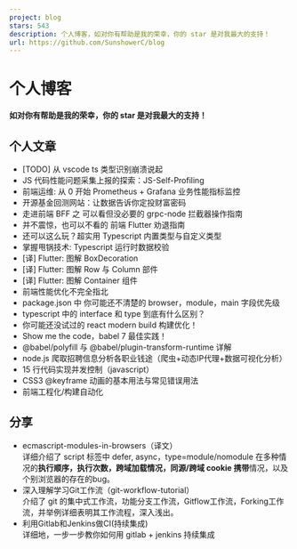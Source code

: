 ```yaml
---
project: blog
stars: 543
description: 个人博客，如对你有帮助是我的荣幸，你的 star 是对我最大的支持！
url: https://github.com/SunshowerC/blog
---
```


个人博客
====

**如对你有帮助是我的荣幸，你的 star 是对我最大的支持！**

个人文章
----

-   \[TODO\] 从 vscode ts 类型识别崩溃说起
-   JS 代码性能问题采集上报的探索：JS-Self-Profiling
-   前端运维: 从 0 开始 Prometheus + Grafana 业务性能指标监控
-   开源基金回测网站：让数据告诉你定投财富密码
-   走进前端 BFF 之 可以看但没必要的 grpc-node 拦截器操作指南
-   并不震惊，也可以不看的 前端 Flutter 劝退指南
-   还可以这么玩？超实用 Typescript 内置类型与自定义类型
-   掌握甩锅技术: Typescript 运行时数据校验
-   \[译\] Flutter: 图解 BoxDecoration
-   \[译\] Flutter: 图解 Row 与 Column 部件
-   \[译\] Flutter: 图解 Container 组件
-   前端性能优化不完全指北
-   package.json 中 你可能还不清楚的 browser，module，main 字段优先级
-   typescript 中的 interface 和 type 到底有什么区别？
-   你可能还没试过的 react modern build 构建优化！
-   Show me the code，babel 7 最佳实践！
-   @babel/polyfill 与 @babel/plugin-transform-runtime 详解
-   node.js 爬取招聘信息分析各职业钱途（爬虫+动态IP代理+数据可视化分析）
-   15 行代码实现并发控制（javascript）
-   CSS3 @keyframe 动画的基本用法与常见错误用法
-   前端工程化/构建自动化

分享
--

-   ecmascript-modules-in-browsers（译文）  
    详细介绍了 script 标签中 defer, async，type=module/nomodule 在多种情况的**执行顺序，执行次数，跨域加载情况，同源/跨域 cookie 携带**情况，以及个别浏览器的存在的bug。
-   深入理解学习Git工作流（git-workflow-tutorial）  
    介绍了 git 的集中式工作流，功能分支工作流，Gitflow工作流，Forking工作流，并举例详细表明其工作流程，深入浅出。
-   利用Gitlab和Jenkins做CI(持续集成)  
    详细地，一步一步教你如何用 gitlab + jenkins 持续集成

